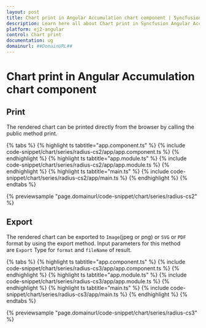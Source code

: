 ```yaml
---
layout: post
title: Chart print in Angular Accumulation chart component | Syncfusion
description: Learn here all about Chart print in Syncfusion Angular Accumulation chart component of Syncfusion Essential JS 2 and more.
platform: ej2-angular
control: Chart print 
documentation: ug
domainurl: ##DomainURL##
---
```


# Chart print in Angular Accumulation chart component

## Print

The rendered chart can be printed directly from the browser by calling the public method print.

{% tabs %}
{% highlight ts tabtitle="app.component.ts" %}
{% include code-snippet/chart/series/radius-cs2/app/app.component.ts %}
{% endhighlight %}
{% highlight ts tabtitle="app.module.ts" %}
{% include code-snippet/chart/series/radius-cs2/app/app.module.ts %}
{% endhighlight %}
{% highlight ts tabtitle="main.ts" %}
{% include code-snippet/chart/series/radius-cs2/app/main.ts %}
{% endhighlight %}
{% endtabs %}
  
{% previewsample "page.domainurl/code-snippet/chart/series/radius-cs2" %}

## Export

The rendered chart can be exported to `Image`(jpeg or png) or `SVG` or `PDF` format by using the export method.
Input parameters for this method are `Export` Type for `format` and `fileName` of result.

{% tabs %}
{% highlight ts tabtitle="app.component.ts" %}
{% include code-snippet/chart/series/radius-cs3/app/app.component.ts %}
{% endhighlight %}
{% highlight ts tabtitle="app.module.ts" %}
{% include code-snippet/chart/series/radius-cs3/app/app.module.ts %}
{% endhighlight %}
{% highlight ts tabtitle="main.ts" %}
{% include code-snippet/chart/series/radius-cs3/app/main.ts %}
{% endhighlight %}
{% endtabs %}
  
{% previewsample "page.domainurl/code-snippet/chart/series/radius-cs3" %}